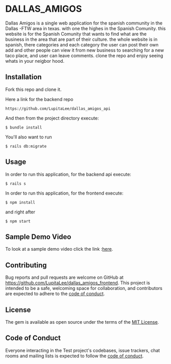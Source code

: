 # DALLAS_AMIGOS

Dallas Amigos is a single web application for the spanish community in the Dallas -FTW area in texas. with one the highes in the Spanish Comunity. this website is for the Spanish Comunity that wants to find what are the business in the area that are part of their culture. the whole website is in spanish, there categories and each category the user can post their own add and other people can view it from new business to searching for a new taco place, and user can leave comments. clone the repo and enjoy seeing whats in your neigbor hood.




## Installation


Fork this repo and clone it.



Here a link for the backend repo
```
https://github.com/LupitaLee/dallas_amigos_api
```
And then from the project directory execute:
```
$ bundle install
```
You'll also want to run
```
$ rails db:migrate
```

## Usage

In order to run this application, for the backend api execute:
```
$ rails s
```
In order to run this application, for the frontend execute:
```
$ npm install
```
and right after
```
$ npm start
```

## Sample Demo Video
To look at a sample demo video click the link :[here](https://drive.google.com/file/d/1ceK1LoqcRqZPeLhyNS3JpvLKHT73SuMe/view?usp=sharing).
## Contributing

Bug reports and pull requests are welcome on GitHub at https://github.com/LupitaLee/dallas_amigos_frontend. This project is intended to be a safe, welcoming space for collaboration, and contributors are expected to adhere to the [code of conduct](https://github.com/LupitaLee/dallas_amigos_frontend/blob/master/CODE_OF_CONDUCT.md).

## License

The gem is available as open source under the terms of the [MIT License](https://opensource.org/licenses/MIT).

## Code of Conduct

Everyone interacting in the Test project's codebases, issue trackers, chat rooms and mailing lists is expected to follow the [code of conduct](https://github.com/LupitaLee/dallas_amigos_frontend.git/master/CODE_OF_CONDUCT.md).
